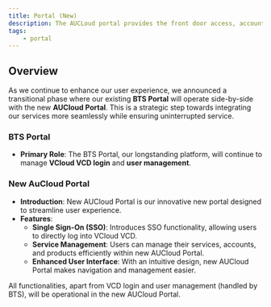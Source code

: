 ```yaml
---
title: Portal (New)
description: The AUCLoud portal provides the front door access, account management to AUCloud's infrastructure services.
tags:
    - portal
---
```


## Overview
As we continue to enhance our user experience, we announced a transitional phase where our existing **BTS Portal** will operate side-by-side with the new **AUCloud Portal**. This is a strategic step towards integrating our services more seamlessly while ensuring uninterrupted service.

### BTS Portal
- **Primary Role**: The BTS Portal, our longstanding platform, will continue to manage **VCloud VCD login** and **user management**.

### New AuCloud Portal
- **Introduction**: New AUCloud Portal is our innovative new portal designed to streamline user experience.
- **Features**:
  - **Single Sign-On (SSO)**: Introduces SSO functionality, allowing users to directly log into VCloud VCD.
  - **Service Management**: Users can manage their services, accounts, and products efficiently within new AUCloud Portal.
  - **Enhanced User Interface**: With an intuitive design, new AUCloud Portal makes navigation and management easier.

All functionalities, apart from VCD login and user management (handled by BTS), will be operational in the new AUCloud Portal.
